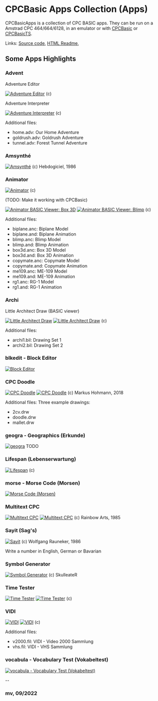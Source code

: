 # CPCBasic Apps Collection (Apps)

CPCBasicApps is a collection of CPC BASIC apps.
They can be run on a Amstrad CPC 464/664/6128, in an emulator or with
[CPCBasic](https://benchmarko.github.io/CPCBasic/) or [CPCBasicTS](https://benchmarko.github.io/CPCBasicTS/).

Links:
[Source code](https://github.com/benchmarko/CPCBasicApps/),
[HTML Readme](https://github.com/benchmarko/CPCBasicApps/#readme),

## Some Apps Highlights

### Advent

Adventure Editor

[![Adventure Editor](./img/advedit.png)](https://benchmarko.github.io/CPCBasic/index.html?database=apps&example=apps/advent/advedit) (c)

Adventure Interpreter

[![Adventure Interpreter](./img/advint.png)](https://benchmarko.github.io/CPCBasic/index.html?database=apps&example=apps/advent/advint) (c)

Additional files:

- home.adv: Our Home Adventure
- goldrush.adv: Goldrush Adventure
- tunnel.adv: Forest Tunnel Adventure

### Amsynthé

[![Amsynthé](./img/amsynthe.png)](https://benchmarko.github.io/CPCBasic/index.html?database=apps&example=apps/amsynthe) (c) Hebdogiciel, 1986

### Animator

[![Animator](./img/animator.png)](https://benchmarko.github.io/CPCBasic/index.html?database=apps&example=apps/animator/animator) (c)

(TODO: Make it working with CPCBasic)

[![Animator BASIC Viewer: Box 3D](./img/anibas.png)](https://benchmarko.github.io/CPCBasic/index.html?database=apps&example=apps/animator/anibas)
[![Animator BASIC Viewer: Blimp](./img/anibas2.png)](https://benchmarko.github.io/CPCBasic/index.html?database=apps&example=apps/animator/anibas) (c)

Additional files:

- biplane.anc: Biplane Model
- biplane.and: Biplane Animation
- blimp.anc: Blimp Model
- blimp.and: Blimp Animation
- box3d.anc: Box 3D Model
- box3d.and: Box 3D Animation
- copymate.anc: Copymate Model
- copymate.and: Copymate Animation
- me109.anc: ME-109 Model
- me109.and: ME-109 Animation
- rg1.anc: RG-1 Model
- rg1.and: RG-1 Animation

### Archi

Little Architect Draw (BASIC viewer)

[![Little Architect Draw](./img/archidr.png)](https://benchmarko.github.io/CPCBasic/index.html?database=apps&example=apps/archi/archidr)
[![Little Architect Draw](./img/archidr2.png)](https://benchmarko.github.io/CPCBasic/index.html?database=apps&example=apps/archi/archidr) (c)

Additional files:

- archi1.bil: Drawing Set 1
- archi2.bil: Drawing Set 2

### blkedit - Block Editor

[![Block Editor](./img/blkedit.png)](https://benchmarko.github.io/CPCBasic/index.html?database=apps&example=apps/blkedit)

### CPC Doodle

[![CPC Doodle](./img/doodle.png)](https://benchmarko.github.io/CPCBasic/index.html?database=apps&example=apps/doodle/doodle)
[![CPC Doodle](./img/doodle2.png)](https://benchmarko.github.io/CPCBasic/index.html?database=apps&example=apps/doodle/doodle&input=nl2cv%0d) (c) Markus Hohmann, 2018

Additional files: Three example drawings:

- 2cv.drw
- doodle.drw
- mallet.drw

### geogra - Geographics (Erkunde)

[![geogra](./img/geogra.png)](https://benchmarko.github.io/CPCBasic/index.html?database=apps&example=apps/geogra) TODO

### Lifespan (Lebenserwartung)

[![Lifespan](./img/lifespan.png)](https://benchmarko.github.io/CPCBasic/index.html?database=apps&example=apps/lifespan) (c)

### morse - Morse Code (Morsen)

[![Morse Code (Morsen)](./img/morse.png)](https://benchmarko.github.io/CPCBasic/index.html?database=apps&example=apps/morse)

### Multitext CPC

[![Multitext CPC](./img/mtext.png)](https://benchmarko.github.io/CPCBasic/index.html?database=apps&example=apps/mtext)
[![Multitext CPC](./img/mtext2.png)](https://benchmarko.github.io/CPCBasic/index.html?database=apps&example=apps/mtext) (c) Rainbow Arts, 1985

### Sayit (Sag's)

[![Sayit](./img/sayit.png)](https://benchmarko.github.io/CPCBasic/index.html?database=apps&example=apps/sayit) (c) Wolfgang Rauneker, 1986

Write a number in English, German or Bavarian

### Symbol Generator

[![Symbol Generator](./img/sygen.png)](https://benchmarko.github.io/CPCBasic/index.html?database=apps&example=apps/sygen) (c) SkulleateR

### Time Tester

[![Time Tester](./img/timetest.png)](https://benchmarko.github.io/CPCBasic/index.html?database=apps&example=apps/timetest)
[![Time Tester](./img/timetest2.png)](https://benchmarko.github.io/CPCBasic/index.html?database=apps&example=apps/timetest) (c)

### VIDI

[![VIDI](./img/vidi.png)](https://benchmarko.github.io/CPCBasic/index.html?database=apps&example=apps/vidi/vidi)
[![VIDI](./img/vidi2.png)](https://benchmarko.github.io/CPCBasic/index.html?database=apps&example=apps/vidi/vidi) (c)

Additional files:

- v2000.fil: VIDI - Video 2000 Sammlung
- vhs.fil: VIDI - VHS Sammlung

### vocabula - Vocabulary Test (Vokabeltest)

[![vocabula - Vocabulary Test (Vokabeltest)](./img/vocabula.png)](https://benchmarko.github.io/CPCBasic/index.html?database=apps&example=apps/vocabula)

--

### **mv, 09/2022**
